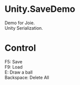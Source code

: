# Unity.SaveDemo
Demo for Joie.  
Unity Serialization.  

# Control
F5: Save  
F9: Load  
E: Draw a ball  
Backspace: Delete All  
